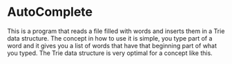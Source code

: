 # AutoComplete
This is a program that reads a file filled with words and inserts them in a Trie data structure. The concept in how to use it is simple, you type part of a word and it gives you a list of words that have that beginning part of what you typed. The Trie data structure is very optimal for a concept like this.
